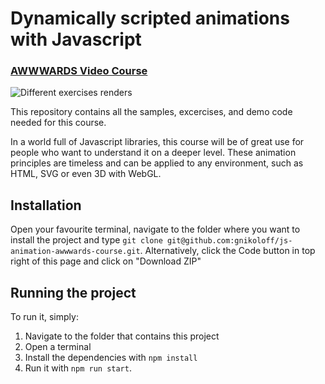 # Dynamically scripted animations with Javascript
### [AWWWARDS Video Course](https://www.awwwards.com/academy/course/dynamically-scripted-animations-with-javascript)

![Different exercises renders](https://github.com/gnikoloff/js-animation-awwwards-course/blob/master/course-screenshot.png)

This repository contains all the samples, excercises, and demo code needed for this course.

In a world full of Javascript libraries, this course will be of great use for people who want to understand it on a deeper level. These animation principles are timeless and can be applied to any environment, such as HTML, SVG or even 3D with WebGL.

## Installation

Open your favourite terminal, navigate to the folder where you want to install the project and type `git clone git@github.com:gnikoloff/js-animation-awwwards-course.git`.
Alternatively, click the Code button in top right of this page and click on "Download ZIP"

## Running the project
To run it, simply:
1. Navigate to the folder that contains this project
2. Open a terminal
3. Install the dependencies with `npm install`
4. Run it with `npm run start`.

